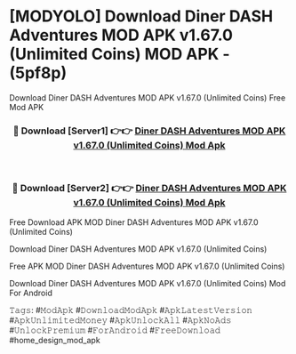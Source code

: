 # [MODYOLO] Download Diner DASH Adventures MOD APK v1.67.0 (Unlimited Coins) MOD APK - (5pf8p)
Download Diner DASH Adventures MOD APK v1.67.0 (Unlimited Coins) Free Mod APK

<div align="center">
<h3>🔴 Download [Server1] 👉👉 <a href="https://apk-comot.site?title=Diner_DASH_Adventures_MOD_APK_v1.67.0_(Unlimited_Coins)">Diner DASH Adventures MOD APK v1.67.0 (Unlimited Coins) Mod Apk</a></h3><br>

<h3>🔴 Download [Server2] 👉👉 <a href="https://apk-comot.site?title=Diner_DASH_Adventures_MOD_APK_v1.67.0_(Unlimited_Coins)">Diner DASH Adventures MOD APK v1.67.0 (Unlimited Coins) Mod Apk</a></h3>
</div>


Free Download APK MOD Diner DASH Adventures MOD APK v1.67.0 (Unlimited Coins)

Download Diner DASH Adventures MOD APK v1.67.0 (Unlimited Coins) 

Free APK MOD Diner DASH Adventures MOD APK v1.67.0 (Unlimited Coins) 

Download Diner DASH Adventures MOD APK v1.67.0 (Unlimited Coins) Mod For Android

𝚃𝚊𝚐𝚜: #𝙼𝚘𝚍𝙰𝚙𝚔 #𝙳𝚘𝚠𝚗𝚕𝚘𝚊𝚍𝙼𝚘𝚍𝙰𝚙𝚔 #𝙰𝚙𝚔𝙻𝚊𝚝𝚎𝚜𝚝𝚅𝚎𝚛𝚜𝚒𝚘𝚗 #𝙰𝚙𝚔𝚄𝚗𝚕𝚒𝚖𝚒𝚝𝚎𝚍𝙼𝚘𝚗𝚎𝚢 #𝙰𝚙𝚔𝚄𝚗𝚕𝚘𝚌𝚔𝙰𝚕𝚕 #𝙰𝚙𝚔𝙽𝚘𝙰𝚍𝚜 #𝚄𝚗𝚕𝚘𝚌𝚔𝙿𝚛𝚎𝚖𝚒𝚞𝚖 #𝙵𝚘𝚛𝙰𝚗𝚍𝚛𝚘𝚒𝚍 #𝙵𝚛𝚎𝚎𝙳𝚘𝚠𝚗𝚕𝚘𝚊𝚍 #home_design_mod_apk